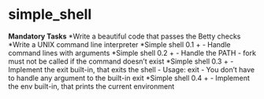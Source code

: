 # simple_shell

**Mandatory Tasks**
*Write a beautiful code that passes the Betty checks
*Write a UNIX command line interpreter
*Simple shell 0.1 + - Handle command lines with arguments
*Simple shell 0.2 + - Handle the PATH - fork must not be called if the command doesn’t exist
*Simple shell 0.3 + - Implement the exit built-in, that exits the shell - Usage: exit - You don’t have to handle any argument to the built-in exit
*Simple shell 0.4 + - Implement the env built-in, that prints the current environment
